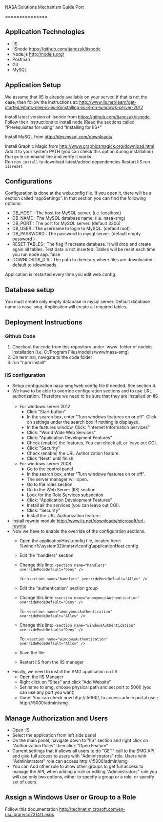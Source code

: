 
NASA Solutions Mechanism Guide Port

===============

## Application Technologies

-	IIS
-	IISnode https://github.com/tjanczuk/iisnode 
-	Node.js http://nodejs.org/
-	Postman
-	Git
-	MySQL

## Application Setup

We assume that IIS is already available on your server. If that is not the case, then follow the instructions at: http://www.iis.net/learn/get-started/whats-new-in-iis-8/installing-iis-8-on-windows-server-2012 

Install latest version of iisnode from https://github.com/tjanczuk/iisnode. Follow their instructions to install node (Read the sections called “Prerequisites for using” and “Installing for IIS*”

Install MySQL from http://dev.mysql.com/downloads/ 

Install Graphic Magic from http://www.graphicsmagick.org/download.html  
Add it to your system PATH (you can check this option during installation)  
Run ``gm`` in command line and verify it works  
Run ``npm install`` to download latest/added dependencies
Restart IIS run ``iisreset``

## Configurations

Configuration is done at the web.config file. If you open it, there will be a section called “appSettings”. In that section you can find the following options:

- DB_HOST :	The host for MySQL server.	(i.e. localhost)
- DB_NAME :	The MySQL database name. 	(i.e. nasa-smg)
- DB_PORT	: The port for MySQL server.	(default 3306)
- DB_USER	: The username to login to MySQL.	(default root)
- DB_PASSWORD : The password to mysql server.	(default empty password )
- RESET_TABLES : The flag if recreate database. It will drop and create again all tables. Test data is not inserted. Tables will be reset each time you run node app.	false
- DOWNLOADS_DIR	: The path to directory where files are downloaded. default to <app folder>/downloads.

Application is restarted every time you edit web.config.

## Database setup

You must create only empty database in mysql server. Default database name is nasa-smg. Application will create all required tables.

##	Deployment Instructions

### Github Code

1. Checkout the code from this repository under 'www' folder of nodeiis installation (i.e. C:/Program Files/nodeiis/www/nasa-smg)
2. On terminal, navigate to the code folder
3. run "npm install"

###	 IIS configuration

* Setup configuration nasa-smg/web.config file if needed. See section 4.
* We have to be able to override configuration sections and to use URL authorization. Therefore we need to be sure that they are installed on IIS :
  * For windows server 2012
    * Click "Start button"
    * In the search box, enter "Turn windows features on or off". Click on settings under the search box if nothing is displayed.
    * In the features window, Click: "Internet Information Services"
    * Click: "World Wide Web Services"
    * Click: "Application Development Features"
    * Check (enable) the features. You can check all, or leave out CGI.
    * Click: "Security"
    * Check (enable) the URL Authorization feature.
    * Click "Next" until finish.
  * For windows server 2008
    * Go to the control panel
    * In the search box, enter "Turn windows features on or off".
    * The server manager will open.
    * Go to the roles section
    * Go to the Web Server (IIS) section
    * Look for the Role Services subsection
    * Click: "Application Development Features"
    * Install all the services (you can leave out CGI).
    * Click: "Security"
    * Install the URL Authorization feature.
* Install rewrite module http://www.iis.net/downloads/microsoft/url-rewrite
* Now we have to enable the override of the configuration sections.
  * Open the applicationHost.config file, located here: %windir%\system32\inetsrv\config\applicationHost.config
  * Edit the "handlers" section.
  * Change this line:
       ``<section name="handlers" overrideModeDefault="Deny" />``

    To:
       ``<section name="handlers" overrideModeDefault="Allow" />``

  * Edit the "authentication" section group
  * Change this line:
       ``<section name="anonymousAuthentication" overrideModeDefault="Deny" />``

       To:
       ``<section name="anonymousAuthentication" overrideModeDefault="Allow" />``
       
  * Change this line:
       ``<section name="windowsAuthentication" overrideModeDefault="Deny" />``

       To:
       ``<section name="windowsAuthentication" overrideModeDefault="Allow" />``
       
  * Save the file
  * Restart IIS from the IIS manager
* Finally, we need to install the SMG application on IIS.
  * Open the IIS Manager
  * Right click on “Sites” and click “Add Website”
  * Set name to smg, choose physical path and set port to 5000 (you can use any port you want)
  * Done! You can check now http://<IP>:5000/, to access admin portal use : http://<IP>:5000/admin/smg

## Manage Authorization and Users

* Open IIS
* Select the application from left side panel
* On the main panel, navigate down to "IIS" section and right click on "Authorization Rules" then click "Open Feature"
* Current settings that it allows all users to do "GET" call to the SMG API, and give full access to users with "Administrators" role. Users with "Administrators" role can access http://<IP>:5000/admin/smg
* You can Add other rule to allow other groups to get full access to manage the API, when adding a rule or editing "Administrators" rule you will use only two options, either to specify a group or a role, or specify set of users.

## Assign a Windows User or Group to a Role 

Follow this documentation
http://technet.microsoft.com/en-us/library/cc731411.aspx
